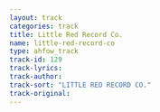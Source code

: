 ```yaml
---
layout: track
categories: track
title: Little Red Record Co.
name: little-red-record-co
type: ahfow_track
track-id: 129
track-lyrics: 
track-author: 
track-sort: "LITTLE RED RECORD CO."
track-original: 
---
```

